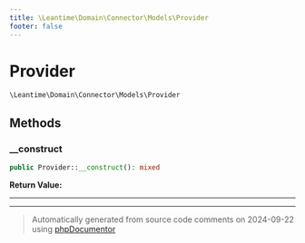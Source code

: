 ```yaml
---
title: \Leantime\Domain\Connector\Models\Provider
footer: false
---
```


# Provider




`\Leantime\Domain\Connector\Models\Provider`




## Methods

### __construct



```php
public Provider::__construct(): mixed
```









**Return Value:**





---


---
> Automatically generated from source code comments on 2024-09-22 using [phpDocumentor](http://www.phpdoc.org/)
